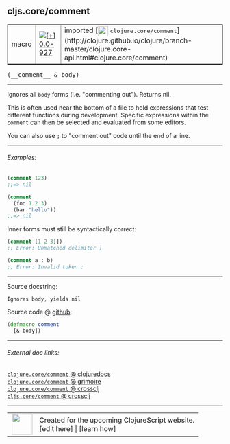 ## cljs.core/comment



 <table border="1">
<tr>
<td>macro</td>
<td><a href="https://github.com/cljsinfo/cljs-api-docs/tree/0.0-927"><img valign="middle" alt="[+] 0.0-927" title="Added in 0.0-927" src="https://img.shields.io/badge/+-0.0--927-lightgrey.svg"></a> </td>
<td>
imported [<img height="24px" valign="middle" src="http://i.imgur.com/1GjPKvB.png"> <samp>clojure.core/comment</samp>](http://clojure.github.io/clojure/branch-master/clojure.core-api.html#clojure.core/comment)
</td>
</tr>
</table>


 <samp>
(__comment__ & body)<br>
</samp>

---

Ignores all `body` forms (i.e. "commenting out"). Returns nil.

This is often used near the bottom of a file to hold expressions that test
different functions during development.  Specific expressions within the
`comment` can then be selected and evaluated from some editors.

You can also use `;` to "comment out" code until the end of a line.

---

###### Examples:

```clj
(comment 123)
;;=> nil

(comment
  (foo 1 2 3)
  (bar "hello"))
;;=> nil
```

Inner forms must still be syntactically correct:

```clj
(comment [1 2 3]])
;; Error: Unmatched delimiter ]

(comment a : b)
;; Error: Invalid token :
```

---



Source docstring:

```
Ignores body, yields nil
```


Source code @ [github](https://github.com/clojure/clojure/blob/clojure-1.4.0/src/clj/clojure/core.clj#L4165-L4168):

```clj
(defmacro comment
  [& body])
```

<!--
Repo - tag - source tree - lines:

 <pre>
clojure @ clojure-1.4.0
└── src
    └── clj
        └── clojure
            └── <ins>[core.clj:4165-4168](https://github.com/clojure/clojure/blob/clojure-1.4.0/src/clj/clojure/core.clj#L4165-L4168)</ins>
</pre>

-->

---



###### External doc links:

[`clojure.core/comment` @ clojuredocs](http://clojuredocs.org/clojure.core/comment)<br>
[`clojure.core/comment` @ grimoire](http://conj.io/store/v1/org.clojure/clojure/1.7.0-beta3/clj/clojure.core/comment/)<br>
[`clojure.core/comment` @ crossclj](http://crossclj.info/fun/clojure.core/comment.html)<br>
[`cljs.core/comment` @ crossclj](http://crossclj.info/fun/cljs.core/comment.html)<br>

---

 <table>
<tr><td>
<img valign="middle" align="right" width="48px" src="http://i.imgur.com/Hi20huC.png">
</td><td>
Created for the upcoming ClojureScript website.<br>
[edit here] | [learn how]
</td></tr></table>

[edit here]:https://github.com/cljsinfo/cljs-api-docs/blob/master/cljsdoc/cljs.core_comment.cljsdoc
[learn how]:https://github.com/cljsinfo/cljs-api-docs/wiki/cljsdoc-files

<!--

This information was too distracting to show to readers, but I'll leave it
commented here since it is helpful to:

- pretty-print the data used to generate this document
- and show how to retrieve that data



The API data for this symbol:

```clj
{:description "Ignores all `body` forms (i.e. \"commenting out\"). Returns nil.\n\nThis is often used near the bottom of a file to hold expressions that test\ndifferent functions during development.  Specific expressions within the\n`comment` can then be selected and evaluated from some editors.\n\nYou can also use `;` to \"comment out\" code until the end of a line.",
 :ns "cljs.core",
 :name "comment",
 :signature ["[& body]"],
 :history [["+" "0.0-927"]],
 :type "macro",
 :full-name-encode "cljs.core_comment",
 :source {:code "(defmacro comment\n  [& body])",
          :title "Source code",
          :repo "clojure",
          :tag "clojure-1.4.0",
          :filename "src/clj/clojure/core.clj",
          :lines [4165 4168]},
 :examples [{:id "482fd7",
             :content "```clj\n(comment 123)\n;;=> nil\n\n(comment\n  (foo 1 2 3)\n  (bar \"hello\"))\n;;=> nil\n```\n\nInner forms must still be syntactically correct:\n\n```clj\n(comment [1 2 3]])\n;; Error: Unmatched delimiter ]\n\n(comment a : b)\n;; Error: Invalid token :\n```"}],
 :full-name "cljs.core/comment",
 :clj-symbol "clojure.core/comment",
 :docstring "Ignores body, yields nil"}

```

Retrieve the API data for this symbol:

```clj
;; from Clojure REPL
(require '[clojure.edn :as edn])
(-> (slurp "https://raw.githubusercontent.com/cljsinfo/cljs-api-docs/catalog/cljs-api.edn")
    (edn/read-string)
    (get-in [:symbols "cljs.core/comment"]))
```

-->
